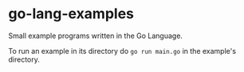 # go-lang-examples
Small example programs written in the Go Language.

To run an example in its directory do `go run main.go` in the example's directory.
